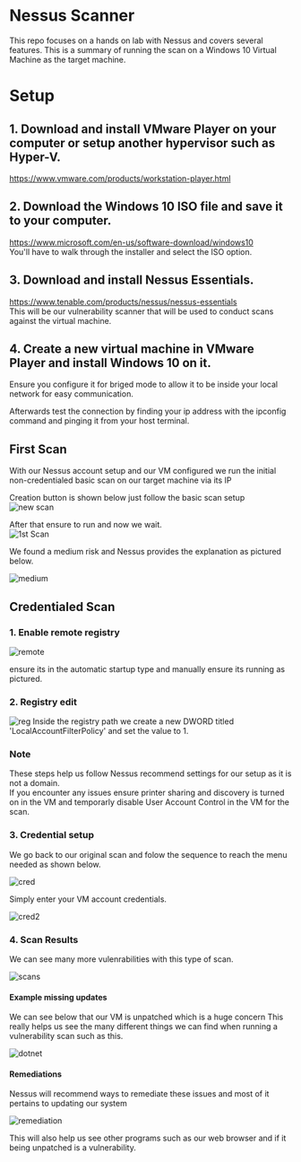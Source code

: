 # Nessus Scanner
This repo focuses on a hands on lab with Nessus and covers several features. This is a summary of running the scan on a Windows 10 Virtual Machine as the target machine.


# Setup
## 1. Download and install VMware Player on your computer or setup another hypervisor such as Hyper-V.  
https://www.vmware.com/products/workstation-player.html  

## 2. Download the Windows 10 ISO file and save it to your computer.  
https://www.microsoft.com/en-us/software-download/windows10  
You'll have to walk through the installer and select the ISO option.  

## 3. Download and install Nessus Essentials.
https://www.tenable.com/products/nessus/nessus-essentials  
This will be our vulnerability scanner that will be used to conduct scans against the virtual machine.  

## 4. Create a new virtual machine in VMware Player and install Windows 10 on it.  
Ensure you configure it for briged mode to allow it to be inside your local network for easy communication.

Afterwards test the connection by finding your ip address with the ipconfig command and pinging it from your host terminal.

## First Scan

With our Nessus account setup and our VM configured we run the initial non-credentialed basic scan on our target machine via its IP

Creation button is shown below just follow the basic scan setup  
![new scan](https://user-images.githubusercontent.com/82400181/230707337-d5690cb9-d261-4a6b-b9d0-d63d40be853a.png)

After that ensure to run and now we wait.  
![1st Scan](https://user-images.githubusercontent.com/82400181/230706510-62e18475-2072-4fe1-b5ff-7e88aa88c21c.png)

We found a medium risk and Nessus provides the explanation as pictured below.

![medium](https://user-images.githubusercontent.com/82400181/230706695-43b1f6d2-da6c-45d6-a522-7d7c99b7835a.png)

## Credentialed Scan

### 1. Enable remote registry

![remote](https://user-images.githubusercontent.com/82400181/230707002-c7c65448-8146-423a-a317-917f70491006.png)

ensure its in the automatic startup type and manually ensure its running as pictured.

### 2. Registry edit

![reg](https://user-images.githubusercontent.com/82400181/230707026-1c7951c8-4151-4ab5-8e58-6e928e9b6f06.png)
Inside the registry path we create a new DWORD titled 'LocalAccountFilterPolicy' and set the value to 1.


### Note
These steps help us follow Nessus recommend settings for our setup as it is not a domain.  
If you encounter any issues ensure printer sharing and discovery is turned on in the VM and temporarly disable User Account Control in the VM for the scan.

### 3. Credential setup

We go back to our original scan and folow the sequence to reach the menu needed as shown below.

![cred](https://user-images.githubusercontent.com/82400181/230707263-328bcc1b-d9ca-4a9e-88ae-efb34dda8077.png)  

Simply enter your VM account credentials. 

![cred2](https://user-images.githubusercontent.com/82400181/230707264-885ecba8-6e02-4ab2-b73b-1d6811f0a08d.png)  

### 4. Scan Results
We can see many more vulenrabilities with this type of scan.  

![scans](https://user-images.githubusercontent.com/82400181/230707459-97dd1dfa-c63d-412a-93c5-8efc3bbe7b6e.png)


#### Example missing updates

We can see below that our VM is unpatched which is a huge concern
This really helps us see the many different things we can find when running a vulnerability scan such as this.

![dotnet](https://user-images.githubusercontent.com/82400181/230707520-29638cb3-acd3-4bb9-aefb-853779cecda5.png)


#### Remediations

Nessus will recommend ways to remediate these issues and most of it pertains to updating our system

![remediation](https://user-images.githubusercontent.com/82400181/230707776-374d6c96-4ad2-4df2-a6bc-a44c9de79b33.png)

This will also help us see other programs such as our web browser and if it being unpatched is a vulnerability.

